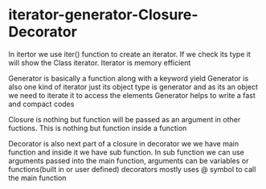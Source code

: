 # iterator-generator-Closure-Decorator
In itertor we use iter() function to create an iterator. If we check its type it will show the Class iterator. 
Iterator is memory efficient

Generator is basically a function along with a keyword yield 
Generator is also one kind of iterator just its object type is generator and as its an object we need to iterate it to access the elements
Generator helps to write a fast and compact codes

Closure is nothing but function will be passed as an argument in other fuctions. This is nothing but function inside a function

Decorator is also next part of a closure in decorator we we have main function and inside it we have sub function. In sub function we can use arguments passed into the main function, arguments can be variables or functions(built in or user defined) decorators mostly uses @ symbol to call the main function

